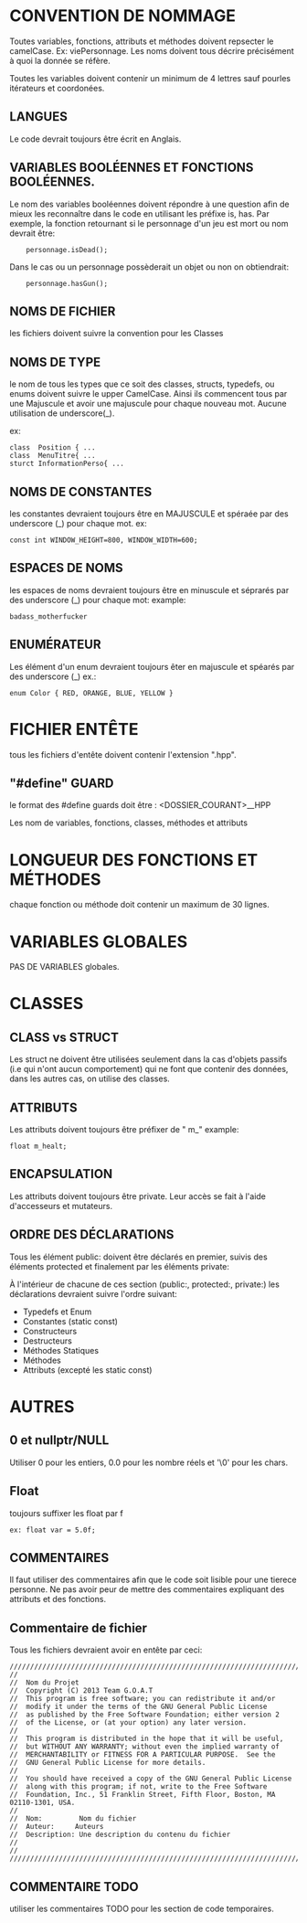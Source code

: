 CONVENTION  DE NOMMAGE
======================
Toutes variables, fonctions, attributs et méthodes
doivent repsecter le camelCase. Ex: viePersonnage.
Les noms doivent tous décrire précisément à quoi la donnée se réfère.

Toutes les variables doivent contenir un minimum de 4 lettres sauf pourles itérateurs et coordonées.

LANGUES
-------
Le code devrait toujours être écrit en Anglais.



VARIABLES BOOLÉENNES ET FONCTIONS BOOLÉENNES.
----------------------------------------------
Le nom des variables booléennes doivent répondre à une question afin de mieux les reconnaître dans le code en utilisant les préfixe is, has.
Par exemple, la fonction retournant si le personnage d'un jeu est mort ou nom devrait être:
```
	personnage.isDead();
```

Dans le cas ou un personnage possèderait un objet ou non on obtiendrait:
```
	personnage.hasGun();
```


NOMS DE FICHIER
---------------
les fichiers doivent suivre la convention pour les Classes


NOMS DE TYPE
------------
le nom de tous les types que ce soit des classes, structs, typedefs, ou enums doivent
suivre le upper CamelCase. Ainsi ils commencent tous par une Majuscule et avoir une 
majuscule pour chaque nouveau mot. Aucune utilisation de underscore(_).

ex: 
```
class  Position { ...
class  MenuTitre{ ...
sturct InformationPerso{ ...
```

NOMS DE CONSTANTES
------------------
les constantes devraient toujours être en MAJUSCULE et spéraée par des underscore (_) pour chaque mot.
ex:
```
const int WINDOW_HEIGHT=800, WINDOW_WIDTH=600;
```

ESPACES DE NOMS
---------------

les espaces de noms devraient toujours être en minuscule et séprarés par 
des underscore (_) pour chaque mot:
example: 
```
badass_motherfucker
```

ENUMÉRATEUR
-----------
Les élément d'un enum devraient toujours êter en majuscule et spéarés par des underscore (_) 
ex.:
```
enum Color { RED, ORANGE, BLUE, YELLOW }
```











FICHIER ENTÊTE
==============
tous les fichiers d'entête doivent contenir l'extension ".hpp".

"#define" GUARD
--------------

le format des #define guards doit être : <DOSSIER_COURANT>_<FICHIER>_HPP

Les nom de variables, fonctions, classes, méthodes et attributs


LONGUEUR DES FONCTIONS ET MÉTHODES
==================================
chaque fonction ou méthode doit contenir un maximum de 30 lignes.


VARIABLES GLOBALES
==================
PAS DE VARIABLES globales.




CLASSES
========


CLASS vs STRUCT
---------------
Les struct ne doivent être utilisées seulement dans la cas d'objets passifs (i.e qui n'ont aucun comportement) qui ne font que contenir des données, 
dans les autres cas, on utilise des classes.


ATTRIBUTS
---------
Les attributs doivent toujours être préfixer de " m_"
example:
```
float m_healt;

```



ENCAPSULATION
--------------
Les attributs doivent toujours être private. Leur accès se fait à l'aide d'accesseurs et mutateurs.



ORDRE DES DÉCLARATIONS
----------------------
Tous les élément public: doivent être déclarés en premier, suivis des éléments protected et finalement par les éléments private:

À l'intérieur de chacune de ces section (public:, protected:, private:) les déclarations
devraient suivre l'ordre suivant:

* Typedefs et Enum
* Constantes (static const)
* Constructeurs
* Destructeurs
* Méthodes Statiques
* Méthodes
* Attributs (excepté les static const)






AUTRES
======

0 et nullptr/NULL
-------------------
Utiliser 0 pour les entiers, 0.0 pour les nombre réels et '\0' pour les chars.

Float
------
toujours suffixer les float par f 
```
ex: float var = 5.0f;
```

COMMENTAIRES
-------------
Il faut utiliser des commentaires afin que le code soit lisible pour une tierece personne.
Ne pas avoir peur de mettre des commentaires expliquant des attributs et des fonctions.


Commentaire de fichier
----------------------
Tous les fichiers devraient avoir en entête par ceci:
```
/////////////////////////////////////////////////////////////////////////////////
//  
//  Nom du Projet
//  Copyright (C) 2013 Team G.O.A.T
//  This program is free software; you can redistribute it and/or
//  modify it under the terms of the GNU General Public License
//	as published by the Free Software Foundation; either version 2
//	of the License, or (at your option) any later version.
//
//	This program is distributed in the hope that it will be useful,
//	but WITHOUT ANY WARRANTY; without even the implied warranty of
//	MERCHANTABILITY or FITNESS FOR A PARTICULAR PURPOSE.  See the
//	GNU General Public License for more details.
//
//	You should have received a copy of the GNU General Public License
//	along with this program; if not, write to the Free Software
//	Foundation, Inc., 51 Franklin Street, Fifth Floor, Boston, MA  02110-1301, USA.
//  
//  Nom:    	 Nom du fichier
//  Auteur:     Auteurs
//  Description: Une description du contenu du fichier
//
//
/////////////////////////////////////////////////////////////////////////////////

```

COMMENTAIRE TODO
----------------
utiliser les commentaires TODO pour les section de code temporaires.




